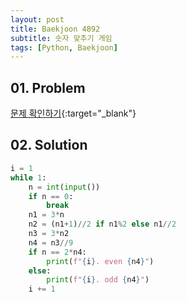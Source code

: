 ```yaml
---
layout: post
title: Baekjoon 4892
subtitle: 숫자 맞추기 게임
tags: [Python, Baekjoon]
---
```


## 01. Problem

[문제 확인하기](https://www.acmicpc.net/problem/4892){:target="_blank"}

## 02. Solution

```Python
i = 1
while 1:
    n = int(input())
    if n == 0:
        break
    n1 = 3*n
    n2 = (n1+1)//2 if n1%2 else n1//2
    n3 = 3*n2
    n4 = n3//9
    if n == 2*n4:
        print(f"{i}. even {n4}")
    else:
        print(f"{i}. odd {n4}")
    i += 1
```

